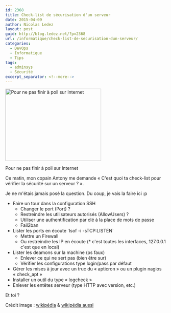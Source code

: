 ```yaml
---
id: 2368
title: Check-list de sécurisation d'un serveur
date: 2015-04-09
author: Nicolas Ledez
layout: post
guid: http://blog.ledez.net/?p=2368
url: /informatique/check-list-de-securisation-dun-serveur/
categories:
  - DevOps
  - Informatique
  - Tips
tags:
  - adminsys
  - Sécurité
excerpt_separator: <!--more-->
---
```

<div id="attachment_2373" style="width: 310px" class="wp-caption alignnone">
  <a href="{{ site.url }}/images/2015/04/Flat-coated_Retriever_Molly.jpg"><img class="size-medium wp-image-2373" src="{{ site.url }}/images/2015/04/Flat-coated_Retriever_Molly-300x225.jpg" alt="Pour ne pas finir à poil sur Internet" width="300" height="225" srcset="{{ site.url }}/images/2015/04/Flat-coated_Retriever_Molly-300x225.jpg 300w, {{ site.url }}/images/2015/04/Flat-coated_Retriever_Molly.jpg 800w" sizes="(max-width: 300px) 100vw, 300px" /></a>
  
  <p class="wp-caption-text">
    Pour ne pas finir à poil sur Internet
  </p>
</div>

Ce matin, mon copain Antony me demande &laquo;&nbsp;C'est quoi ta check-list pour vérifier la sécurité sur un serveur ?&nbsp;&raquo;.

Je ne m'étais jamais posé la question. Du coup, je vais la faire ici :p

<!--more-->

  * Faire un tour dans la configuration SSH 
      * Changer le port (Port) ?
      * Restreindre les utilisateurs autorisés (AllowUsers) ?
      * Utiliser une authentification par clé à la place de mots de passe
      * Fail2ban
  * Lister les ports en écoute \`lsof -i -sTCP:LISTEN\` 
      * Mettre un Firewall
      * Ou restreindre les IP en écoute (* c'est toutes les interfaces, 127.0.0.1 c'est que en local)
  * Lister les deamons sur la machine (ps faux) 
      * Enlever ce qui ne sert pas (bien être sur)
      * Vérifier les configurations type login/pass par défaut
  * Gérer les mises à jour avec un truc du &laquo;&nbsp;apticron&nbsp;&raquo; ou un plugin nagios &laquo;&nbsp;check_apt&nbsp;&raquo;
  * Installer un outil du type &laquo;&nbsp;logcheck&nbsp;&raquo;
  * Enlever les entêtes serveur (type HTTP avec version, etc.)

Et toi ?

Crédit image : [wikipédia][1] & [wikipédia aussi][2]

 [1]: http://en.wikipedia.org/wiki/Security#/media/File:Security_spikes_1.jpg
 [2]: http://commons.wikimedia.org/wiki/File:Flat-coated_Retriever_Molly.jpg
